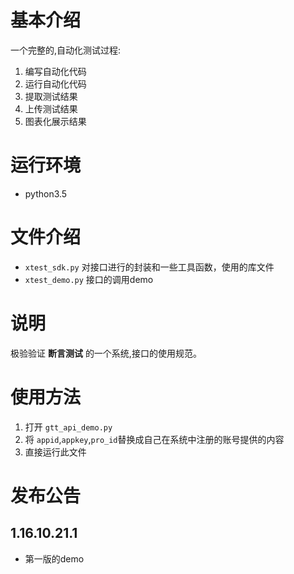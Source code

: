 
# 基本介绍

一个完整的,自动化测试过程:

1. 编写自动化代码
2. 运行自动化代码
1. 提取测试结果
1. 上传测试结果
1. 图表化展示结果


# 运行环境

- python3.5


# 文件介绍

- `xtest_sdk.py`
    对接口进行的封装和一些工具函数，使用的库文件
- `xtest_demo.py`
    接口的调用demo



# 说明

极验验证 **断言测试** 的一个系统,接口的使用规范。


# 使用方法

1. 打开 `gtt_api_demo.py`
1. 将 `appid`,`appkey`,`pro_id`替换成自己在系统中注册的账号提供的内容
1. 直接运行此文件



# 发布公告

## 1.16.10.21.1

- 第一版的demo